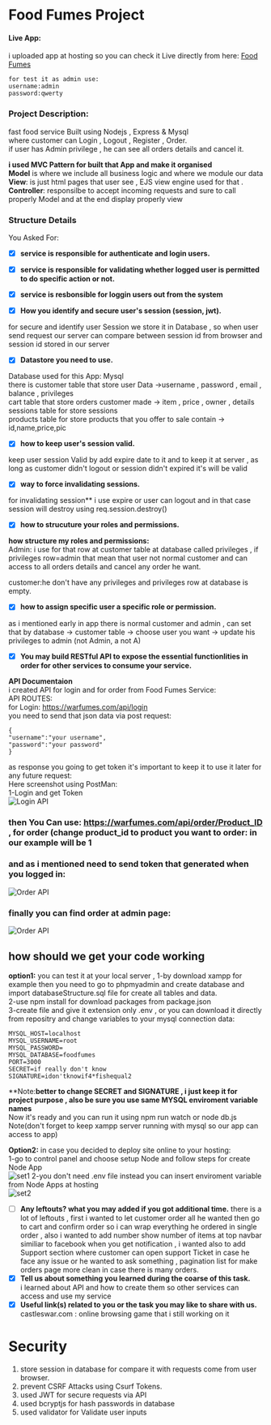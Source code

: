 # Food Fumes Project
#### Live App:
i uploaded app at hosting so you can check it Live directly from here:
[Food Fumes](http://warfumes.com)  
```
for test it as admin use:
username:admin
password:qwerty

```

### Project Description:
fast food service Built using Nodejs , Express & Mysql   
where customer can Login , Logout , Register , Order.  
if user has Admin privilege , he can see all orders details and cancel it.  

**i used MVC Pattern for built that App and make it organised**  
**Model** is where we include all business logic and where we module our data  
**View**: is just html pages that user see , EJS view engine used for that . 
**Controller**: responsilbe to accept incoming requests and sure to call properly Model and at the end display properly view  

### Structure Details
You Asked For:
- [x] **service is responsible for authenticate and login users.**
- [x] **service is responsible for validating whether logged user is permitted to do specific action or not.**
- [x] **service is resbonsible for loggin users out from the system**

- [x] **How you identify and secure user's session (session, jwt).**  

for secure and identify user Session we store it in Database , so when user send request our server can compare between session id from browser and session id stored in our server

- [x] **Datastore you need to use.**  

Database used for this App: Mysql  
there is customer table that store user Data ->username , password , email , balance , privileges  
cart table that store orders customer made -> item , price , owner , details  
sessions table for store sessions  
products table for store products that you offer to sale contain -> id,name,price,pic  

- [x] **how to keep user's session valid.**  

keep user session Valid by add expire date to it  and to keep it at server , as long as customer didn't logout or session didn't expired it's will be valid  

- [x] **way to force invalidating sessions.**   

for invalidating session** i use expire or user can logout and in that case session will destroy using req.session.destroy()  

- [x] **how to strucuture your roles and permissions.**   

**how structure my roles and permissions:**  
Admin: i use for that row at customer table at database called privileges , if privileges row=admin that mean that user not normal customer and can access to all orders details and cancel any order he want.  

customer:he don't have any privileges and privileges row at database is empty.  

- [x] **how to assign specific user a specific role or permission.**  
 
as i mentioned early in app there is normal customer and admin , can set that by database -> customer table -> choose user you want -> update his privileges to admin (not Admin, a not A)  

- [x] **You may build RESTful API to expose the essential functionlities in order for other services to consume your service.**  

**API Documentaion**  
i created API for login and for order from Food Fumes Service:  
API ROUTES:  
for Login: https://warfumes.com/api/login  
you need to send that json data via post request:  
```
{  
"username":"your username",
"password":"your password"
}
```
as response you going to get token it's important to keep it to use it later for any future request:  
Here screenshot using PostMan:  
1-Login and get Token  
![Login API](https://warfumes.com/pics/api1.jpeg)  

### then You Can use: https://warfumes.com/api/order/Product_ID , for order (change product_id to product you want to order: in our example will be 1
### and as i mentioned need to send token that generated when you logged in:
![Order API](https://warfumes.com/pics/api2.jpeg) 
### finally you can find order at admin page:
![Order API](https://warfumes.com/pics/api3.jpeg) 

## how should we get your code working  
**option1:** you can test it at your local server , 
1-by download xampp for example then you need to go to phpmyadmin and create database and import databaseStructure.sql file 
for create all tables and data.  
2-use npm install for download packages from package.json  
3-create file and give it extension only .env , or you can download it directly from repositry and change variables to your mysql connection data:  
```
MYSQL_HOST=localhost
MYSQL_USERNAME=root
MYSQL_PASSWORD=
MYSQL_DATABASE=foodfumes
PORT=3000
SECRET=if really don't know
SIGNATURE=idon'tknowif4*fishequal2
```  
**Note:**better to change SECRET and SIGNATURE , i just keep it for project purpose , also be sure you use same MYSQL enviroment variable names**  
Now it's ready and you can run it using npm run watch or node db.js 
Note(don't forget to keep xampp server running with mysql so our app can access to app)

**Option2:** in case you decided to deploy site online to your hosting:  
1-go to control panel and choose setup Node and follow steps for create Node App  
![set1](https://warfumes.com/pics/set1.jpeg) 
2-you don't need .env file instead you can insert enviroment variable from Node Apps at hosting  
![set2](https://warfumes.com/pics/set2.jpeg) 




- [ ] **Any leftouts? what you may added if you got additional time.** 
there is a lot of leftouts , first i wanted to let customer order all he wanted then go to cart and confirm order so i can wrap everything he ordered in single order , also i wanted to add number show number of items at top navbar similiar to facebook when you get notification , i wanted also to add Support section where customer can open support Ticket in case he face any issue or he wanted to ask something , pagination list for make orders page more clean in case there is many orders.  
- [x] **Tell us about something you learned during the coarse of this task.**  
i learned about API and how to create them so other services can access and use my service  
- [x] **Useful link(s) related to you or the task you may like to share with us.**  
castleswar.com : online browsing game that i still working on it  
# Security
1. store session in database for compare it with requests come from user browser.
1. prevent CSRF Attacks using Csurf Tokens.
1. used JWT for secure requests via API
1. used bcryptjs for hash passwords in database
1. used validator for Validate user inputs












